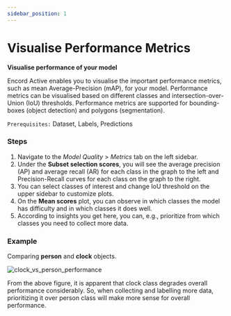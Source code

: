 ```yaml
---
sidebar_position: 1
---
```


# Visualise Performance Metrics

**Visualise performance of your model**

Encord Active enables you to visualise the important performance metrics, such as mean Average-Precision (mAP), for your model.
Performance metrics can be visualised based on different classes and intersection-over-Union (IoU) thresholds.
Performance metrics are supported for bounding-boxes (object detection) and polygons (segmentation).

`Prerequisites:` Dataset, Labels, Predictions

### Steps

1. Navigate to the _Model Quality_ > _Metrics_ tab on the left sidebar.
2. Under the **Subset selection scores**, you will see the average precision (AP) and average recall (AR) for each class in the graph to the left
   and Precision-Recall curves for each class on the graph to the right.
3. You can select classes of interest and change IoU threshold on the upper sidebar to customize plots.
4. On the **Mean scores** plot, you can observe in which classes the model has difficulty and in which classes it does well.
5. According to insights you get here, you can, e.g., prioritize from which classes you need to collect more data.

### Example

Comparing **person** and **clock** objects.

![clock_vs_person_performance](../../images/clock_vs_person_performance.png)

From the above figure, it is apparent that clock class degrades overall performance considerably. So, when collecting and labelling more data, prioritizing it
over person class will make more sense for overall performance.
